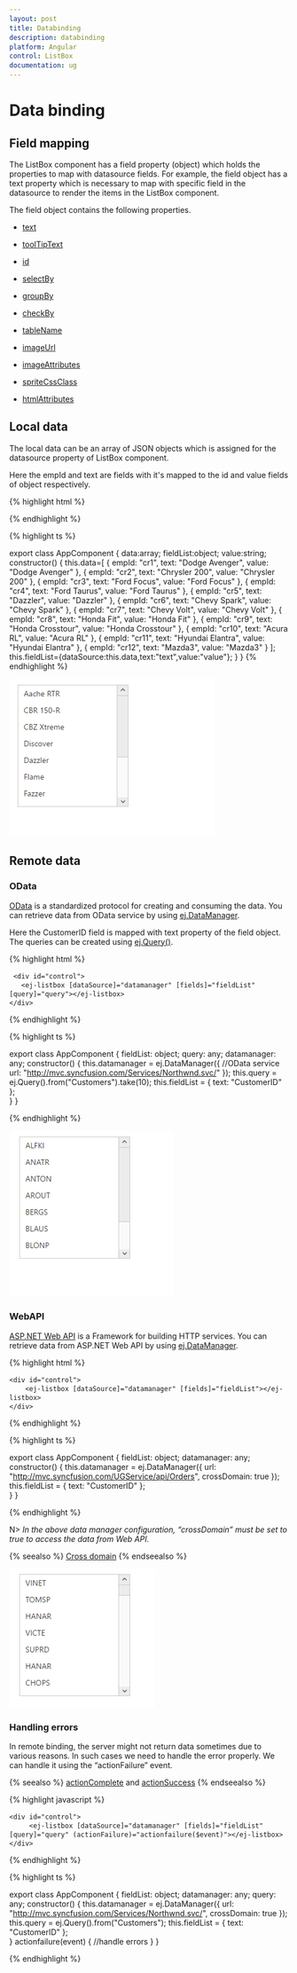 ```yaml
---
layout: post
title: Databinding
description: databinding
platform: Angular
control: ListBox
documentation: ug
---
```


# Data binding

## Field mapping

The ListBox component has a field property (object) which holds the properties to map with datasource fields. For example, the field object has a text property which is necessary to map with specific field in the datasource to render the items in the ListBox component.

The field object contains the following properties.

* [text](http://help.syncfusion.com/js/api/ejlistbox#members:fields)

* [toolTipText](http://helpjs.syncfusion.com/js/api/ejlistbox#members:fields)

* [id](http://help.syncfusion.com/js/api/ejlistbox#members:fields)

* [selectBy](http://help.syncfusion.com/js/api/ejlistbox#members:fields)

* [groupBy](http://help.syncfusion.com/js/api/ejlistbox#members:fields)

* [checkBy](http://help.syncfusion.com/js/api/ejlistbox#members:fields)

* [tableName](http://help.syncfusion.com/js/api/ejlistbox#members:fields)

* [imageUrl](http://help.syncfusion.com/js/api/ejlistbox#members:fields)

* [imageAttributes](http://help.syncfusion.com/js/api/ejlistbox#members:fields)

* [spriteCssClass](http://help.syncfusion.com/js/api/ejlistbox#members:fields)

* [htmlAttributes](http://help.syncfusion.com/js/api/ejlistbox#members:fields)

## Local data

The local data can be an array of JSON objects which is assigned for the datasource property of ListBox component.

Here the empId and text are fields with it's mapped to the id and value fields of object respectively.

{% highlight html %}

   <div id="control">
       <ej-listbox [dataSource]="data" [fields]="fieldList"></ej-listbox>
    </div>

{% endhighlight %}

{% highlight ts %}

export class AppComponent {
    data:array;
    fieldList:object;
    value:string;
    constructor() {
    this.data=[
        { empId: "cr1", text: "Dodge Avenger", value: "Dodge Avenger" },
        { empId: "cr2", text: "Chrysler 200", value: "Chrysler 200" },
        { empId: "cr3", text: "Ford Focus", value: "Ford Focus" },
        { empId: "cr4", text: "Ford Taurus", value: "Ford Taurus" },
        { empId: "cr5", text: "Dazzler", value: "Dazzler" },
        { empId: "cr6", text: "Chevy Spark", value: "Chevy Spark" },
        { empId: "cr7", text: "Chevy Volt", value: "Chevy Volt" },
        { empId: "cr8", text: "Honda Fit", value: "Honda Fit" },
        { empId: "cr9", text: "Honda Crosstour", value: "Honda Crosstour" },
        { empId: "cr10", text: "Acura RL", value: "Acura RL" },
        { empId: "cr11", text: "Hyundai Elantra", value: "Hyundai Elantra" },
        { empId: "cr12", text: "Mazda3", value: "Mazda3" }
    ];
    this.fieldList={dataSource:this.data,text:"text",value:"value"};
    }
}
{% endhighlight %}

![FieldSetting Listbox](Databinding_images\Databinding_img1.png)

## Remote data

### OData

[OData](http://helpjs.syncfusion.com/js/datamanager/data-binding) is a standardized protocol for creating and consuming the data. You can retrieve data from OData service by using [ej.DataManager](http://helpjs.syncfusion.com/js/datamanager/getting-started).

Here the CustomerID field is mapped with text property of the field object. The queries can be created using [ej.Query()](http://helpjs.syncfusion.com/js/datamanager/query).

{% highlight html %}

     <div id="control">
       <ej-listbox [dataSource]="datamanager" [fields]="fieldList" [query]="query"></ej-listbox>
    </div>   

{% endhighlight %}

{% highlight ts %}

export class AppComponent {
    fieldList: object;
    query: any;
    datamanager: any;
    constructor() {
        this.datamanager = ej.DataManager({
            //OData service
            url: "http://mvc.syncfusion.com/Services/Northwnd.svc/"
        });
        this.query = ej.Query().from("Customers").take(10);
        this.fieldList = { text: "CustomerID" };       
    }
}

{% endhighlight %}

![Alt text](Databinding_images\Databinding_img2.png)

### WebAPI

[ASP.NET Web API](https://msdn.microsoft.com/en-us/library/hh833994%28v=vs.108%29.aspx) is a Framework for building HTTP services. You can retrieve data from ASP.NET Web API by using [ej.DataManager](http://helpjs.syncfusion.com/js/datamanager/getting-started).

{% highlight html %}

    <div id="control">
        <ej-listbox [dataSource]="datamanager" [fields]="fieldList"></ej-listbox>
    </div>   

{% endhighlight %}

{% highlight ts %}

 export class AppComponent {
    fieldList: object;
    datamanager: any;
    constructor() {
        this.datamanager = ej.DataManager({
            url: "http://mvc.syncfusion.com/UGService/api/Orders",
            crossDomain: true
        });
        this.fieldList = { text: "CustomerID" };       
    }
}

{% endhighlight %}

N> _In the above data manager configuration, “crossDomain” must be set to true to access the data from Web API._

 {% seealso %} [Cross domain](http://help.syncfusion.com/js/grid/data-binding) {% endseealso %}

![Alt text](Databinding_images\Databinding_img3.png)

### Handling errors

 In remote binding, the server might not return data sometimes due to various reasons. In such cases we need to handle the error properly. We can handle it using the “actionFailure” event. 

{% seealso %} [actionComplete](http://help.syncfusion.com/js/api/ejlistbox#events:actioncomplete) and [actionSuccess](http://help.syncfusion.com/js/api/ejlistbox#events:actionsuccess) {% endseealso %}

{% highlight javascript %}

    <div id="control">
         <ej-listbox [dataSource]="datamanager" [fields]="fieldList" [query]="query" (actionFailure)="actionfailure($event)"></ej-listbox>   
    </div>

{% endhighlight %}

{% highlight ts %}

export class AppComponent {
    fieldList: object;
    datamanager: any;
    query: any;
    constructor() {
        this.datamanager = ej.DataManager({
            url: "http://mvc.syncfusion.com/Services/Northwnd.svc/",
            crossDomain: true
        });
        this.query = ej.Query().from("Customers");
        this.fieldList = { text: "CustomerID" };       
    }
    actionfailure(event) {
         //handle errors
    }
}

{% endhighlight %}












